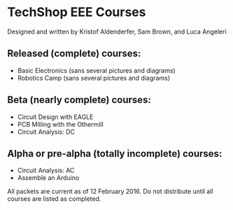 # TechShop EEE Courses
Designed and written by Kristof Aldenderfer, Sam Brown, and Luca Angeleri

## Released (complete) courses:
* Basic Electronics (sans several pictures and diagrams)
* Robotics Camp (sans several pictures and diagrams)

## Beta (nearly complete) courses:
* Circuit Design with EAGLE
* PCB Milling with the Othermill
* Circuit Analysis: DC

## Alpha or pre-alpha (totally incomplete) courses:
* Circuit Analysis: AC
* Assemble an Arduino

All packets are current as of 12 February 2016. Do not distribute until all courses are listed as completed.
